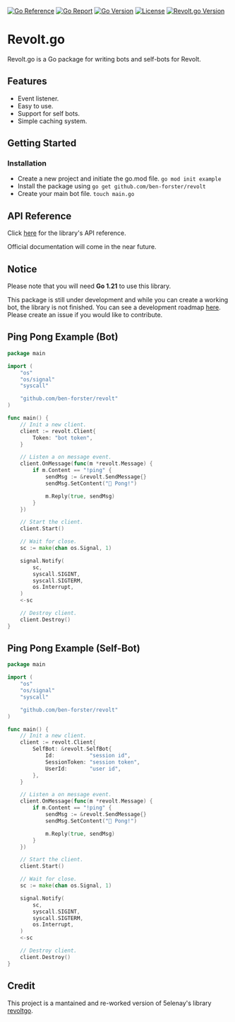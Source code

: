 [![Go Reference](https://pkg.go.dev/badge/github.com/ben-forster/revolt.svg)](https://pkg.go.dev/github.com/ben-forster/revolt)
[![Go Report](https://goreportcard.com/badge/github.com/ben-forster/revolt)](https://goreportcard.com/report/github.com/ben-forster/revolt)
[![Go Version](https://img.shields.io/github/go-mod/go-version/ben-forster/revolt?filename=go.mod)](https://golang.org/doc/devel/release.html)
[![License](https://img.shields.io/badge/License-MIT%202.0-blue.svg)](https://github.com/ben-forster/revolt/blob/master/LICENSE)
[![Revolt.go Version](https://img.shields.io/github/v/release/ben-forster/revolt?label=release)](https://github.com/ben-forster/revolt/releases/latest)

# Revolt.go

Revolt.go is a Go package for writing bots and self-bots for Revolt.

## Features
- Event listener.
- Easy to use.
- Support for self bots.
- Simple caching system.

## Getting Started

### Installation
- Create a new project and initiate the go.mod file. `go mod init example`
- Install the package using `go get github.com/ben-forster/revolt`
- Create your main bot file. `touch main.go`

## API Reference
Click [here](https://pkg.go.dev/github.com/ben-forster/revolt@v0.0.1) for the library's API reference.

Official documentation will come in the near future.

## Notice

Please note that you will need **Go 1.21** to use this library.

This package is still under development and while you can create a working bot, the library is not finished. You can see a development roadmap [here](https://github.com/users/ben-forster/projects/8). Please create an issue if you would like to contribute.

## Ping Pong Example (Bot)

```go
package main

import (
    "os"
    "os/signal"
    "syscall"

    "github.com/ben-forster/revolt"
)

func main() {
    // Init a new client.
    client := revolt.Client{
        Token: "bot token",
    }

    // Listen a on message event.
    client.OnMessage(func(m *revolt.Message) {
        if m.Content == "!ping" {
            sendMsg := &revolt.SendMessage{}
            sendMsg.SetContent("🏓 Pong!")

            m.Reply(true, sendMsg)
        }
    })

    // Start the client.
    client.Start()

    // Wait for close.
    sc := make(chan os.Signal, 1)

    signal.Notify(
        sc,
        syscall.SIGINT,
        syscall.SIGTERM,
        os.Interrupt,
    )
    <-sc

    // Destroy client.
    client.Destroy()
}

```

## Ping Pong Example (Self-Bot)

```go
package main

import (
    "os"
    "os/signal"
    "syscall"

    "github.com/ben-forster/revolt"
)

func main() {
    // Init a new client.
    client := revolt.Client{
        SelfBot: &revolt.SelfBot{
            Id:           "session id",
            SessionToken: "session token",
            UserId:       "user id",
        },
    }

    // Listen a on message event.
    client.OnMessage(func(m *revolt.Message) {
        if m.Content == "!ping" {
            sendMsg := &revolt.SendMessage{}
            sendMsg.SetContent("🏓 Pong!")

            m.Reply(true, sendMsg)
        }
    })

    // Start the client.
    client.Start()

    // Wait for close.
    sc := make(chan os.Signal, 1)

    signal.Notify(
        sc,
        syscall.SIGINT,
        syscall.SIGTERM,
        os.Interrupt,
    )
    <-sc

    // Destroy client.
    client.Destroy()
}

```

## Credit

This project is a mantained and re-worked version of 5elenay's library [revoltgo](https://github.com/5elenay/revoltgo).